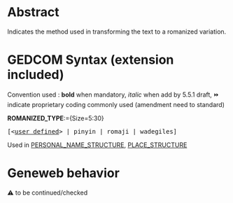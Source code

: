 ﻿# Abstract
Indicates the method used in transforming the text to a romanized variation.


# GEDCOM Syntax (extension included)
Convention used : **bold** when mandatory, _italic_ when add by 5.5.1 draft, &#x23E9; indicate proprietary coding commonly used (amendment need to standard)<br />

**ROMANIZED_TYPE**:={Size=5:30}
<pre>
[&lt;<a href=Ged.user defined.md>user defined</a>&gt; | pinyin | romaji | wadegiles]
</pre>
Used in <a href=Ged.PERSONAL_NAME_STRUCTURE.md>PERSONAL_NAME_STRUCTURE</a>, <a href=Ged.PLACE_STRUCTURE.md>PLACE_STRUCTURE</a><br />

# Geneweb behavior


:warning: to be continued/checked

